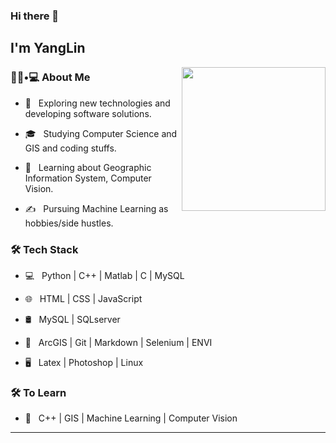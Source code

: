 
### Hi there 👋<h2> I'm YangLin</h2>

<img align='right' src="https://media.giphy.com/media/M9gbBd9nbDrOTu1Mqx/giphy.gif" width="230">

<h3> 👨🏻•💻 About Me </h3>



- 🤔 &nbsp; Exploring new technologies and developing software solutions.

- 🎓 &nbsp; Studying Computer Science and GIS and coding stuffs.

- 🌱 &nbsp; Learning about Geographic Information System, Computer Vision.

- ✍️ &nbsp; Pursuing Machine Learning as hobbies/side hustles.



<h3>🛠 Tech Stack</h3>



- 💻 &nbsp; Python | C++ | Matlab | C | MySQL

- 🌐 &nbsp; HTML | CSS | JavaScript 

- 🛢 &nbsp; MySQL | SQLserver

- 🔧 &nbsp; ArcGIS | Git | Markdown | Selenium | ENVI

- 🖥 &nbsp; Latex | Photoshop | Linux




<h3>🛠 To Learn</h3>

- 🔧 &nbsp; C++ | GIS | Machine Learning | Computer Vision

<hr>

